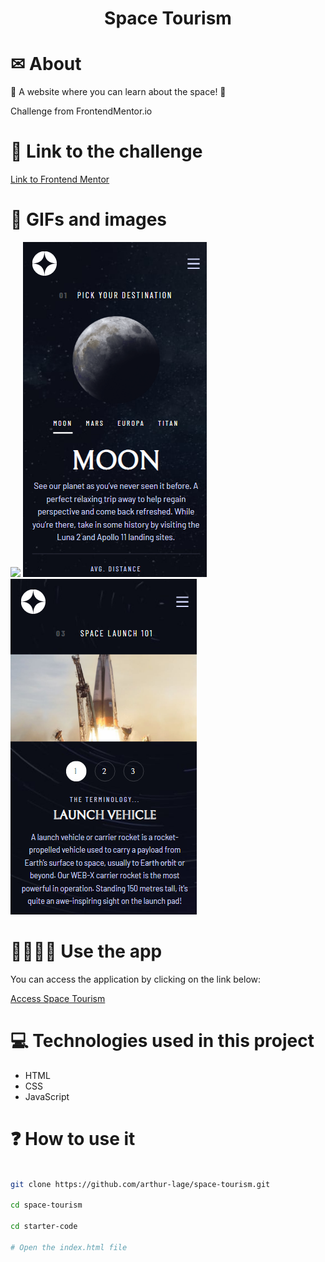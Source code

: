 <h1 align="center">
    Space Tourism
</h1>

# ✉ About

🌟 A website where you can learn about the space! 🌟

Challenge from FrontendMentor.io

# 📎 Link to the challenge

[Link to Frontend Mentor](https://www.frontendmentor.io/challenges/space-tourism-multipage-website-gRWj1URZ3)

# 🌆 GIFs and images

<img src="./starter-code/assets/github/gif.gif">
<img src="./starter-code/assets/github/screenshot-2.png">
<img src="./starter-code/assets/github/screenshot-4.png">

# 👨‍💻👩‍💻 Use the app

You can access the application by clicking on the link below:

[Access Space Tourism](https://space-tourism-theta.vercel.app)

# 💻 Technologies used in this project

- HTML 
- CSS
- JavaScript

# ❓ How to use it

```bash

git clone https://github.com/arthur-lage/space-tourism.git

cd space-tourism

cd starter-code

# Open the index.html file

```
